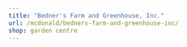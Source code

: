 ```yaml
---
title: "Bedner's Farm and Greenhouse, Inc."
url: /mcdonald/bedners-farm-and-greenhouse-inc/
shop: garden centre
---
```

